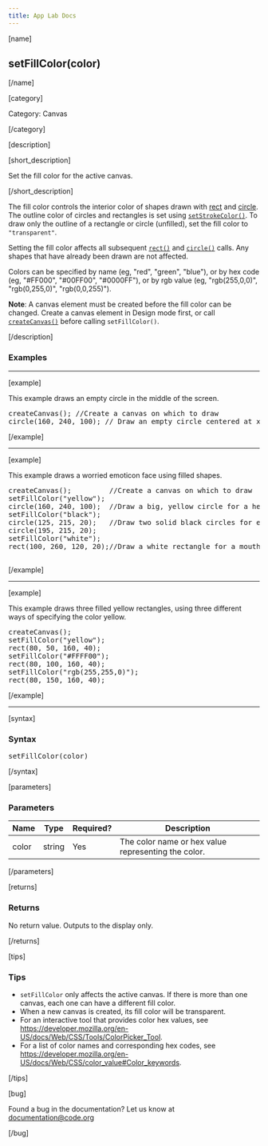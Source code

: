 ```yaml
---
title: App Lab Docs
---
```


[name]

## setFillColor(color)

[/name]


[category]

Category: Canvas

[/category]

[description]

[short_description]

Set the fill color for the active canvas.

[/short_description]

The fill color controls the interior color of shapes drawn with [rect](/applab/docs/rect) and [circle](/applab/docs/circle). The outline color of circles and rectangles is set using [`setStrokeColor()`](/applab/docs/setStrokeColor). To draw only the outline of a rectangle or circle (unfilled), set the fill color to `"transparent"`.

Setting the fill color affects all subsequent [`rect()`](/applab/docs/rect) and [`circle()`](/applab/docs/circle) calls. Any shapes that have already been drawn are not affected.

Colors can be specified by name (eg, "red", "green", "blue"), or by hex code (eg, "#FF000", "#00FF00", "#0000FF"), or by rgb value (eg, "rgb(255,0,0)", "rgb(0,255,0)", "rgb(0,0,255)").

**Note**: A canvas element must be created before the fill color can be changed. Create a canvas element in Design mode first, or call [`createCanvas()`](/applab/docs/createCanvas) before calling `setFillColor()`.

[/description]

### Examples
____________________________________________________

[example]

This example draws an empty circle in the middle of the screen.

<pre>
createCanvas(); //Create a canvas on which to draw
circle(160, 240, 100); // Draw an empty circle centered at x:160 y:240
</pre>

[/example]

____________________________________________________

[example]

This example draws a worried emoticon face using filled shapes.

<pre>
createCanvas();         //Create a canvas on which to draw
setFillColor("yellow");
circle(160, 240, 100);  //Draw a big, yellow circle for a head
setFillColor("black");
circle(125, 215, 20);   //Draw two solid black circles for eyes
circle(195, 215, 20);
setFillColor("white");
rect(100, 260, 120, 20);//Draw a white rectangle for a mouth

</pre>

[/example]

____________________________________________________

[example]

This example draws three filled yellow rectangles, using three different ways of specifying the color yellow.

<pre>
createCanvas();
setFillColor("yellow");
rect(80, 50, 160, 40);
setFillColor("#FFFF00");
rect(80, 100, 160, 40);
setFillColor("rgb(255,255,0)");
rect(80, 150, 160, 40);
</pre>

[/example]

____________________________________________________

[syntax]

### Syntax
<pre>
setFillColor(color)
</pre>

[/syntax]

[parameters]

### Parameters

| Name  | Type | Required? | Description |
|-------|------|-----------|-------------|
| color | string | Yes | The color name or hex value representing the color.  |

[/parameters]

[returns]

### Returns
No return value. Outputs to the display only.

[/returns]

[tips]

### Tips
- `setFillColor` only affects the active canvas. If there is more than one canvas, each one can have a different fill color.
- When a new canvas is created, its fill color will be transparent.
- For an interactive tool that provides color hex values, see https://developer.mozilla.org/en-US/docs/Web/CSS/Tools/ColorPicker_Tool.
- For a list of color names and corresponding hex codes, see https://developer.mozilla.org/en-US/docs/Web/CSS/color_value#Color_keywords.

[/tips]

[bug]

Found a bug in the documentation? Let us know at documentation@code.org

[/bug]
